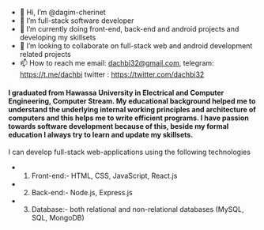 - 👋 Hi, I’m @dagim-cherinet
- 👀 I’m full-stack software developer
- 🌱 I’m currently doing front-end, back-end and android projects and developing my skillsets
- 💞️ I’m looking to collaborate on full-stack web and android development related projects
- 📫 How to reach me email: dachbi32@gmail.com, telegram: https://t.me/dachbi twitter : https://twitter.com/dachbi32

#### I graduated from Hawassa University in Electrical and Computer Engineering, Computer Stream. My educational background helped me to understand the underlying internal working principles and architecture of computers and this helps me to write efficient programs. I have passion towards software development because of this, beside my formal education I always try to learn and update my skillsets. 

I can develop full-stack web-applications using the following technologies
- 1. Front-end:- HTML, CSS, JavaScript, React.js
- 2. Back-end:- Node.js, Express.js
- 3. Database:- both relational and non-relational databases (MySQL, SQL, MongoDB)
<!---
dagim-cherinet/dagim-cherinet is a ✨ special ✨ repository because its `README.md` (this file) appears on your GitHub profile.
You can click the Preview link to take a look at your changes.
--->
